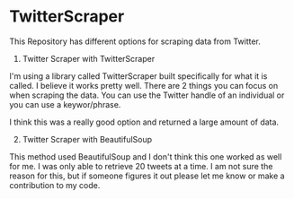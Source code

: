 # TwitterScraper

This Repository has different options for scraping data from Twitter.

1. Twitter Scraper with TwitterScraper
  
I'm using a library called TwitterScraper built specifically for what it is called. I believe it works pretty well. There are 2 things you can focus on when scraping the data. You can use the Twitter handle of an individual or you can use a keywor/phrase.

I think this was a really good option and returned a large amount of data.

2. Twitter Scraper with BeautifulSoup

This method used BeautifulSoup and I don't think this one worked as well for me. I was only able to retrieve 20 tweets at a time. I am not sure the reason for this, but if someone figures it out please let me know or make a contribution to my code.


